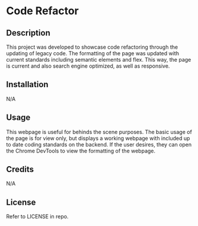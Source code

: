 # Code Refactor

## Description

This project was developed to showcase code refactoring through the updating of legacy code. The formatting of the page was updated with current standards including semantic elements and flex. This way, the page is current and also search engine optimized, as well as responsive.

## Installation

N/A

## Usage

This webpage is useful for behinds the scene purposes. The basic usage of the page is for view only, but displays a working webpage with included up to date coding standards on the backend. If the user desires, they can open the Chrome DevTools to view the formatting of the webpage.

## Credits

N/A

## License

Refer to LICENSE in repo.